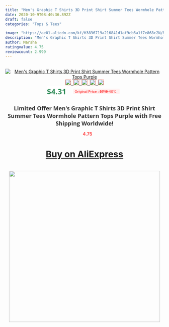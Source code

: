 ```yaml
---
title: "Men's Graphic T Shirts 3D Print Shirt Summer Tees Wormhole Pattern Tops Purple"
date: 2020-10-9T08:40:36.892Z
draft: false
categories: "Tops & Tees"

image: "https://ae01.alicdn.com/kf/H3836719a216841d1af9cb6a1f7e868c2N/Men-s-Graphic-T-Shirts-3D-Print-Shirt-Summer-Tees-Wormhole-Pattern-Tops-Purple.jpg"
description: "Men's Graphic T Shirts 3D Print Shirt Summer Tees Wormhole Pattern Tops Purple"
author: Marsha
ratingvalue: 4.75
reviewcount: 2.999
---
```

<br>
<div style="text-align: center;">
<a href="https://s.click.aliexpress.com/e/_A0yB8h" target="_blank" rel="nofollow noopener noreferrer"><img alt="Men's Graphic T Shirts 3D Print Shirt Summer Tees Wormhole Pattern Tops Purple" class="magnifier-image" src="https://ae01.alicdn.com/kf/H3836719a216841d1af9cb6a1f7e868c2N/Men-s-Graphic-T-Shirts-3D-Print-Shirt-Summer-Tees-Wormhole-Pattern-Tops-Purple.jpg_640x640.jpg">
<br>
<img style="border:1px solid salmon" src="https://ae01.alicdn.com/kf/H3836719a216841d1af9cb6a1f7e868c2N/Men-s-Graphic-T-Shirts-3D-Print-Shirt-Summer-Tees-Wormhole-Pattern-Tops-Purple.jpg_120x120.jpg">&nbsp;&nbsp;<img style="border:1px solid salmon" src="https://ae01.alicdn.com/kf/H945713e91117436199c47dbf416258b6N/Men-s-Graphic-T-Shirts-3D-Print-Shirt-Summer-Tees-Wormhole-Pattern-Tops-Purple.jpg_120x120.jpg">&nbsp;&nbsp;<img style="border:1px solid salmon" src="_120x120.jpg">&nbsp;&nbsp;<img style="border:1px solid salmon" src="_120x120.jpg">&nbsp;&nbsp;<img style="border:1px solid salmon" src="_120x120.jpg"></a></div><br0>
<div style="text-align: center;"><span style="background-color: white; border: 0px; box-sizing: border-box; color: seagreen; display: inline-block; font-family: &quot;open sans&quot; , &quot;arial&quot; , &quot;helvetica&quot; , sans-serif , &quot;heiti&quot;; font-size: 24px; font-stretch: inherit; font-weight: 700; line-height: inherit; margin: 0px 10px 0px 0px; padding: 0px; vertical-align: middle;">$4.31 </span>
<span style="background: rgb(255 , 241 , 241); border-radius: 3px; border: 0px; box-sizing: border-box; color: #ff4747; display: inline-block; font-family: inherit; font-size: 12px; font-stretch: inherit; font-style: inherit; font-variant: inherit; font-weight: 600; line-height: inherit; margin: 0px; padding: 2px 5px; transform: scale(0.9); vertical-align: middle;">Original Price : <b style="text-decoration: line-through;">$7.19 </b> 40%&nbsp;&nbsp;</span></div>
<h1 style="color: #333333; display: inline-block; font-family: &quot;open sans&quot; , &quot;arial&quot; , &quot;helvetica&quot; , sans-serif , &quot;heiti&quot;; font-size: 18px; font-stretch: inherit; font-weight: 700; text-align: center;">Limited Offer Men's Graphic T Shirts 3D Print Shirt Summer Tees Wormhole Pattern Tops Purple with Free Shipping Worldwide!</h1>
<div style="color: #ff4747; text-align: center;">
<img src="https://4.bp.blogspot.com/-M0ZcTcb-5uY/XleCXlxnR4I/AAAAAAAAAEc/OrjgMkXV1oMQFaCRZj5HQwOCBcu3w1FegCPcBGAYYCw/s1600/star.png" style="height: 15px;">&nbsp;<b>4.75</b></div>
<div class="button_cont" align="center"><a class="buynow_a" href="https://s.click.aliexpress.com/e/_A0yB8h" target="_blank" rel="nofollow noopener noreferrer"><H1>Buy on AliExpress</H1></a></div><br>
<div class="separator" style="clear: both; text-align: center;">
<img src="https://lh3.googleusercontent.com/-pTy5HemUv9M/XlePHvY0dAI/AAAAAAAAAE4/0nX5iRUoIWY8eMW9Dpxeirr157OZliDIgCLcBGAsYHQ/s1600/badge.gif" width="480">
</div>
